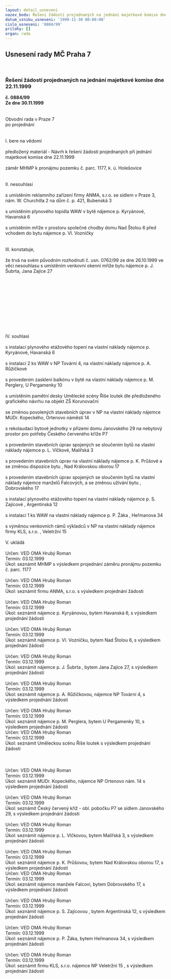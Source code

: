 ```yaml
---
layout: detail_usneseni
nazev_bodu: Řešení žádostí projednaných na jednání majetkové komise dne 22.11.1999
datum_vzniku_usneseni: '1999-11-30 00:00:00'
cislo_usneseni: '0884/99'
prilohy: []
organ: rada
---
```

<div id="ucUsn_pList" class="usn">
	<span><h2>Usnesení rady MČ Praha 7 </h2>
<br></span><div class="standBody">
<span><h3>Řešení žádostí projednaných na jednání majetkové komise dne 22.11.1999</h3></span><div class="center">
		<strong>č. 0884/99</strong><br>
	</div>
<div class="center">
		<strong>Ze dne 30.11.1999</strong><br><br>
	</div>
<br>Obvodní rada v Praze 7<br>po projednání<br><br><br>I.	bere na vědomí<br><br> předložený materiál - Návrh k řešení žádostí projednaných při jednání majetkové komise dne 22.11.1999<br><br>záměr MHMP k pronájmu pozemku č. parc. 1177, k. ú. Holešovice<br><br><br>II.	nesouhlasí<br><br>s umístěním reklamního zařízení firmy ANMA, s.r.o.  se sídlem v Praze 3, nám. W. Churchilla 2 na dům č. p. 421, Bubenská 3<br><br>s umístěním plynového topidla WAW v bytě nájemce p. Kyryánové, Havanská 6<br><br>s umístěním mříže v prostoru společné chodby domu Nad Štolou 6 před vchodem do bytu nájemce p. Vl. Vozničky<br><br><br>III.	konstatuje,<br><br>že trvá na svém původním rozhodnutí č. usn. 0762/99 ze dne 26.10.1999 ve věci nesouhlasu s umístěním venkovní okenní mříže bytu nájemce p. J. Šubrta, Jana Zajíce 27<br><br><br><br><br><br><br><br><br><br><br><br>IV.	souhlasí <br><br>s instalací plynového etážového topení na vlastní náklady nájemce p. Kyryánové, Havanská 6<br><br>s instalací 2 ks WAW v NP Tovární 4, na vlastní náklady nájemce p. A. Růžičkové<br><br>s provedením zasklení balkónu v bytě na vlastní náklady nájemce p. M.  Perglery, U Pergamenky 10<br><br>s umístěním pamětní desky Umělecké scény Říše loutek dle předloženého grafického návrhu na objekt ZŠ Korunovační<br><br>se změnou povolených stavebních úprav v NP na vlastní náklady nájemce MUDr. Kopeckého, Ortenovo náměstí 14<br><br>s rekolaudací bytové jednotky v přízemí domu Janovského 29 na nebytový prostor pro potřeby Českého červeného kříže P7<br><br>s provedením stavebních úprav spojených se sloučením bytů na vlastní náklady nájemce p. L. Vlčkové, Malířská 3<br><br>s provedením stavebních úprav na vlastní náklady nájemce p. K. Průšové a se změnou dispozice bytu , Nad Královskou oborou 17<br><br>s provedením stavebních úprav spojených se sloučením bytů na vlastní náklady nájemce manželů Falcových, a se změnou užívání bytu , Dobrovského 17<br><br>s instalací plynového etážového topení na vlastní náklady nájemce p. S. Zajícové , Argentinská 12<br><br>s instalací 1 ks WAW na vlastní náklady nájemce p. P. Žáka , Heřmanova 34<br><br>s výměnou venkovních rámů výkladců  v NP na vlastní náklady nájemce firmy KLS, s.r.o. , Veletržní 15<br><br>V.  ukládá <br><br> Určen:	     	VED OMA Hrubý Roman<br>Termín: 03.12.1999<br>Úkol:	seznámit MHMP s  výsledkem projednání  záměru pronájmu pozemku č. parc. 1177<br> <br> Určen:	     	VED OMA Hrubý Roman<br>Termín: 03.12.1999<br>Úkol:	seznámit firmu ANMA, s.r.o. s výsledkem projednání žádosti<br> <br> Určen:	     	VED OMA Hrubý Roman<br>Termín: 03.12.1999<br>Úkol:	seznámit nájemce p. Kyryánovou, bytem Havanská 6, s výsledkem projednání žádosti<br> <br> Určen:	     	VED OMA Hrubý Roman<br>Termín: 03.12.1999<br>Úkol:	seznámit  nájemce p. Vl. Vozničku,  bytem Nad Štolou 6, s výsledkem projednání žádosti<br> <br> Určen:	     	VED OMA Hrubý Roman<br>Termín: 03.12.1999<br>Úkol:	seznámit nájemce p. J. Šubrta , bytem Jana Zajíce 27, s výsledkem projednání žádosti<br> <br> Určen:	     	VED OMA Hrubý Roman<br>Termín: 03.12.1999<br>Úkol:	seznámit nájemce p. A. Růžičkovou, nájemce NP Tovární 4, s výsledkem projednání žádosti<br> <br> Určen:	     	VED OMA Hrubý Roman<br>Termín: 03.12.1999<br>Úkol:	seznámit nájemce p. M. Perglera, bytem U Pergamenky 10, s výsledkem projednání žádosti<br>  Určen:	     	VED OMA Hrubý Roman<br>Termín: 03.12.1999<br>Úkol:	seznámit Uměleckou scénu Říše loutek s výsledkem projednání žádosti<br> <br><br><br> Určen:	     	VED OMA Hrubý Roman<br>Termín: 03.12.1999<br>Úkol:	seznámit MUDr. Kopeckého, nájemce NP Ortenovo nám. 14 s výsledkem projednání žádosti <br> <br> Určen:	     	VED OMA Hrubý Roman<br>Termín: 03.12.1999<br>Úkol:	seznámit Český červený kříž - obl. pobočku P7  se sídlem Janovského 29, s výsledkem projednání žádosti <br> <br> Určen:	     	VED OMA Hrubý Roman<br>Termín: 03.12.1999<br>Úkol:	seznámit nájemce p. L. Vlčkovou, bytem Malířská 3, s výsledkem projednání žádosti<br> <br> Určen:	     	VED OMA Hrubý Roman<br>Termín: 03.12.1999<br>Úkol:	seznámit nájemce p. K. Průšovou, bytem Nad Královskou oborou 17, s výsledkem projednání žádosti<br>  Určen:	     	VED OMA Hrubý Roman<br>Termín: 03.12.1999<br>Úkol:	seznámit nájemce manžele Falcovi, bytem Dobrovského 17, s výsledkem projednání žádosti<br> <br> Určen:	     	VED OMA Hrubý Roman<br>Termín: 03.12.1999<br>Úkol:	seznámit nájemce p. S. Zajícovou , bytem Argentinská 12, s výsledkem projednání žádosti<br> <br> Určen:	     	VED OMA Hrubý Roman<br>Termín: 03.12.1999<br>Úkol:	seznámit nájemce p. P. Žáka, bytem Heřmanova 34, s výsledkem projednání žádosti<br> <br> Určen:	     	VED OMA Hrubý Roman<br>Termín: 03.12.1999<br>Úkol:	seznámit firmu KLS, s.r.o.  nájemce NP Veletržní  15 , s výsledkem projednání žádosti<br>
</div>
</div>